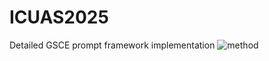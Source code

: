 # ICUAS2025
Detailed GSCE prompt framework implementation
![method](https://github.com/user-attachments/assets/11ef205d-f73b-419d-a918-d7043c4c27cb)
